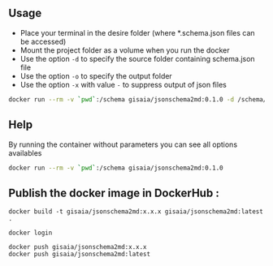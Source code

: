 ## Usage

 - Place your terminal in the desire folder (where \*.schema.json files can be accessed)
 - Mount the project folder as a volume when you run the docker
 - Use the option `-d` to specify the source folder containing schema.json file
 - Use the option `-o` to specify the output folder
 - Use the option `-x` with value `-` to suppress output of json files


 ```bash
 docker run --rm -v `pwd`:/schema gisaia/jsonschema2md:0.1.0 -d /schema/json -o /schema/out -x -
 ```

## Help

 By running the container without parameters you can see all options availables

 ```bash
 docker run --rm -v `pwd`:/schema gisaia/jsonschema2md:0.1.0
 ```

## Publish the docker image in DockerHub :

 ```
 docker build -t gisaia/jsonschema2md:x.x.x gisaia/jsonschema2md:latest .
 ```
 ```
 docker login
 ```
 ```
 docker push gisaia/jsonschema2md:x.x.x
 docker push gisaia/jsonschema2md:latest
 ```
